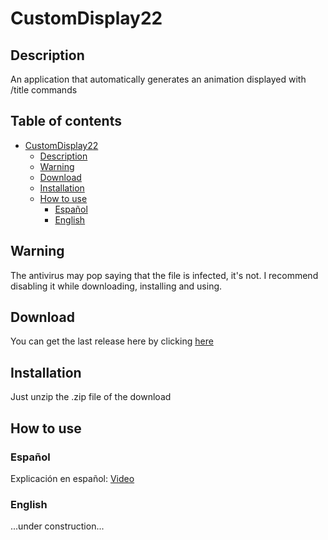 # CustomDisplay22

## Description
An application that automatically generates an animation displayed with /title commands
 
## Table of contents
- [CustomDisplay22](#customdisplay22)
  * [Description](#description)
  * [Warning](#warning)
  * [Download](#download)
  * [Installation](#installation)
  * [How to use](#how-to-use)
    + [Español](#espa-ol)
    + [English](#english)

## Warning
The antivirus may pop saying that the file is infected, it's not. I recommend disabling it while downloading, installing and using.

## Download
You can get the last release here by clicking [here](https://github.com/Julioxidop/CustomDisplay22/releases/latest)

## Installation
Just unzip the .zip file of the download

## How to use

### Español
Explicación en español: [Video](https://www.youtube.com/watch?v=I3DSqWI2oHo)

### English

...under construction...

